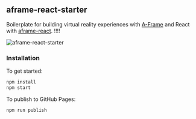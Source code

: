 ## aframe-react-starter

Boilerplate for building virtual reality experiences with
[A-Frame](https://aframe.io) and React with
[aframe-react](https://github.com/ngokevin/aframe-react). !!!!

![aframe-react-starter](https://raw.githubusercontent.com/porschuetz/aframe-react-starter/preview.png)

### Installation

To get started:

```bash
npm install
npm start
```

To publish to GitHub Pages:

```bash
npm run publish
```
